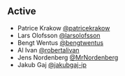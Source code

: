 ## Active
* Patrice Krakow [@patricekrakow](https://github.com/patricekrakow)
* Lars Olofsson [@larsolofsson](https://github.com/larsolofsson)
* Bengt Wentus [@bengtwentus](https://github.com/bengtwentus)
* Al Ivan [@robertalivan](https://github.com/robertalivan)
* Jens Nordenberg [@MrNordenberg](https://github.com/MrNordenberg)
* Jakub Gaj [@jakubgaj-ip](https://github.com/jakubgaj-ip)